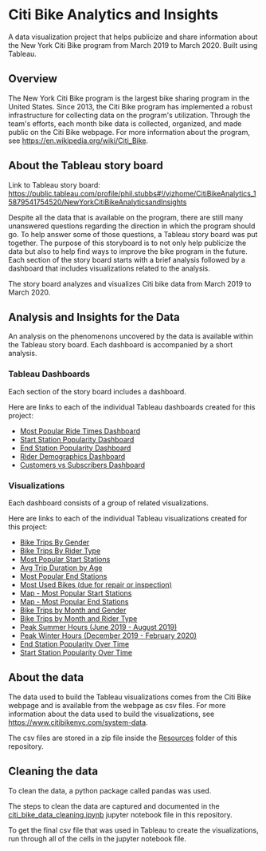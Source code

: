 # Citi Bike Analytics and Insights

A data visualization project that helps publicize and share information about the New York Citi Bike program from March 2019 to March 2020. Built using Tableau.

## Overview

The New York Citi Bike program is the largest bike sharing program in the United States. Since 2013, the Citi Bike program has implemented a robust infrastructure for collecting data on the program's utilization. Through the team's efforts, each month bike data is collected, organized, and made public on the Citi Bike webpage. For more information about the program, see <https://en.wikipedia.org/wiki/Citi_Bike>.

## About the Tableau story board

Link to Tableau story board: <https://public.tableau.com/profile/phil.stubbs#!/vizhome/CitiBikeAnalytics_15879541754520/NewYorkCitiBikeAnalyticsandInsights>

Despite all the data that is available on the program, there are still many unanswered questions regarding the direction in which the program should go. To help answer some of those questions, a Tableau story board was put together. The purpose of this storyboard is to not only help publicize the data but also to help find ways to improve the bike program in the future. Each section of the story board starts with a brief analysis followed by a dashboard that includes visualizations related to the analysis.

The story board analyzes and visualizes Citi bike data from March 2019 to March 2020.

## Analysis and Insights for the Data

An analysis on the phenomenons uncovered by the data is available within the Tableau story board. Each dashboard is accompanied by a short analysis.

### Tableau Dashboards

Each section of the story board includes a dashboard.

Here are links to each of the individual Tableau dashboards created for this project:

* [Most Popular Ride Times Dashboard](https://public.tableau.com/profile/phil.stubbs#!/vizhome/CitiBikeAnalytics_15879541754520/MostPopularRideTimesDashboard)
* [Start Station Popularity Dashboard](https://public.tableau.com/profile/phil.stubbs#!/vizhome/CitiBikeAnalytics_15879541754520/StartStationPopularityDashboard)
* [End Station Popularity Dashboard](https://public.tableau.com/profile/phil.stubbs#!/vizhome/CitiBikeAnalytics_15879541754520/EndStationPopularityDashboard)
* [Rider Demographics Dashboard](https://public.tableau.com/profile/phil.stubbs#!/vizhome/CitiBikeAnalytics_15879541754520/RiderDemographicsDashboard)
* [Customers vs Subscribers Dashboard](https://public.tableau.com/profile/phil.stubbs#!/vizhome/CitiBikeAnalytics_15879541754520/CustomersvsSubscribersDashboard)

### Visualizations

Each dashboard consists of a group of related visualizations.

Here are links to each of the individual Tableau visualizations created for this project:

* [Bike Trips By Gender](https://public.tableau.com/profile/phil.stubbs#!/vizhome/CitiBikeAnalytics_15879541754520/BikeTripsbyGender)
* [Bike Trips By Rider Type](https://public.tableau.com/profile/phil.stubbs#!/vizhome/CitiBikeAnalytics_15879541754520/BikeTripsByRiderType)
* [Most Popular Start Stations](https://public.tableau.com/profile/phil.stubbs#!/vizhome/CitiBikeAnalytics_15879541754520/MostPopularStartStations)
* [Avg Trip Duration by Age](https://public.tableau.com/profile/phil.stubbs#!/vizhome/CitiBikeAnalytics_15879541754520/AvgTripDurationbyAge)
* [Most Popular End Stations](https://public.tableau.com/profile/phil.stubbs#!/vizhome/CitiBikeAnalytics_15879541754520/MostPopularEndStations)
* [Most Used Bikes (due for repair or inspection)](https://public.tableau.com/profile/phil.stubbs#!/vizhome/CitiBikeAnalytics_15879541754520/MostUsedBikes)
* [Map - Most Popular Start Stations](https://public.tableau.com/profile/phil.stubbs#!/vizhome/CitiBikeAnalytics_15879541754520/Map-MostPopularStartStations)
* [Map - Most Popular End Stations](https://public.tableau.com/profile/phil.stubbs#!/vizhome/CitiBikeAnalytics_15879541754520/Map-MostPopularEndStations)
* [Bike Trips by Month and Gender](https://public.tableau.com/profile/phil.stubbs#!/vizhome/CitiBikeAnalytics_15879541754520/BikeTripsbyMonthandGender)
* [Bike Trips by Month and Rider Type](https://public.tableau.com/profile/phil.stubbs#!/vizhome/CitiBikeAnalytics_15879541754520/BikeTripsbyMonthandRiderType)
* [Peak Summer Hours (June 2019 - August 2019)](https://public.tableau.com/profile/phil.stubbs#!/vizhome/CitiBikeAnalytics_15879541754520/PeakSummerHoursJune2019-Aug2019)
* [Peak Winter Hours (December 2019 - February 2020)](https://public.tableau.com/profile/phil.stubbs#!/vizhome/CitiBikeAnalytics_15879541754520/PeakWinterHoursDecember2019-February2020)
* [End Station Popularity Over Time](https://public.tableau.com/profile/phil.stubbs#!/vizhome/CitiBikeAnalytics_15879541754520/EndStationPopularityOverTime)
* [Start Station Popularity Over Time](https://public.tableau.com/profile/phil.stubbs#!/vizhome/CitiBikeAnalytics_15879541754520/StartStationPopularityOverTime)

## About the data

The data used to build the Tableau visualizations comes from the Citi Bike webpage and is available from the webpage as csv files. For more information about the data used to build the visualizations, see <https://www.citibikenyc.com/system-data>.

The csv files are stored in a zip file inside the [Resources](./Resources) folder of this repository.

## Cleaning the data

To clean the data, a python package called pandas was used.

The steps to clean the data are captured and documented in the [citi_bike_data_cleaning.ipynb](./citi_bike_data_cleaning.ipynb) jupyter notebook file in this repository.

To get the final csv file that was used in Tableau to create the visualizations, run through all of the cells in the jupyter notebook file.
